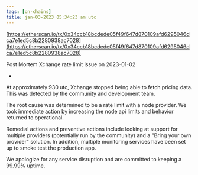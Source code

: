 ```yaml
---
tags: [on-chains]
title: jan-03-2023 05:34:23 am utc
---
```


[https://etherscan.io/tx/0x34ccb18bcdede05f49f647d870109afd6295046dca7e1ed5c8b2280938ac7028](https://etherscan.io/tx/0x34ccb18bcdede05f49f647d870109afd6295046dca7e1ed5c8b2280938ac7028)

Post Mortem
Xchange rate limit issue on 2023-01-02

-

At approximately 930 utc, Xchange stopped being able to fetch pricing data. This was detected by the community and development team.

The root cause was determined to be a rate limit with a node provider. We took immediate action by increasing the node api limits and behavior returned to operational.

Remedial actions and preventive actions include looking at support for multiple providers (potentially run by the community) and a "Bring your own provider" solution. In addition, multiple monitoring services have been set up to smoke test the production app.

We apologize for any service disruption and are committed to keeping a 99.99% uptime.
